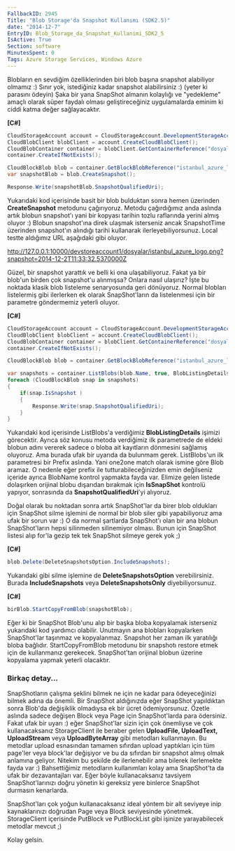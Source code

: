 ```yaml
---
FallbackID: 2945
Title: "Blob Storage'da Snapshot Kullanımı (SDK2.5)"
date: "2014-12-7"
EntryID: Blob_Storage_da_Snapshot_Kullanimi_SDK2_5
IsActive: True
Section: software
MinutesSpent: 0
Tags: Azure Storage Services, Windows Azure
---
```

Blobların en sevdiğim özelliklerinden biri blob başına snapshot
alabiliyor olmamız :) Sınır yok, istediğiniz kadar snapshot
alabilirsiniz :) (yeter ki parasını ödeyin) Şaka bir yana SnapShot
almanın kolaylığı ve "yedekleme" amaçlı olarak süper faydalı olması
geliştireceğiniz uygulamalarda eminim ki ciddi katma değer sağlayacaktır.

**[C\#]**
```cs
CloudStorageAccount account = CloudStorageAccount.DevelopmentStorageAccount;
CloudBlobClient blobClient = account.CreateCloudBlobClient();
CloudBlobContainer container = blobClient.GetContainerReference("dosyalar");
container.CreateIfNotExists();

CloudBlockBlob blob = container.GetBlockBlobReference("istanbul_azure_logo.png");
var snapshotBlob = blob.CreateSnapshot();

Response.Write(snapshotBlob.SnapshotQualifiedUri);
```

Yukarıdaki kod içerisinde basit bir blob bulduktan sonra hemen üzerinden
**CreateSnapshot** metodunu çağırıyoruz. Metodu çağırdığımız anda
aslında artık blobun snapshot'ı yani bir kopyası tarihin tozlu
raflarında yerini almış oluyor :) Blobun snapshot'ına direk ulaşmak
isterseniz ancak SnapshotTime üzerinden snapshot'ın alındığı tarihi
kullanarak ilerleyebiliyorsunuz. Local testte aldığımız URL aşağıdaki gibi oluyor.

http://127.0.0.1:10000/devstoreaccount1/dosyalar/istanbul_azure_logo.png?snapshot=2014-12-2T11:33:32.5370000Z

Güzel, bir snapshot yarattık ve belli ki ona ulaşabiliyoruz. Fakat ya
bir blob'un birden çok snapshot'u alınmışsa? Onlara nasıl ulaşırız? İşte
bu noktada klasik blob listeleme senaryosunda geri dönüyoruz. Normal
blobları listelermiş gibi ilerlerken ek olarak SnapShot'ların da
listelenmesi için bir parametre göndermemiz yeterli oluyor.

**[C\#]**
```cs
CloudStorageAccount account = CloudStorageAccount.DevelopmentStorageAccount;
CloudBlobClient blobClient = account.CreateCloudBlobClient();
CloudBlobContainer container = blobClient.GetContainerReference("dosyalar");
container.CreateIfNotExists();

CloudBlockBlob blob = container.GetBlockBlobReference("istanbul_azure_logo.png");

var snapshots = container.ListBlobs(blob.Name, true, BlobListingDetails.Snapshots);
foreach (CloudBlockBlob snap in snapshots)
{
    if(snap.IsSnapshot )
    {
        Response.Write(snap.SnapshotQualifiedUri);
    }                
}
```

Yukarıdaki kod içerisinde ListBlobs'a verdiğimiz **BlobListingDetails**
işimizi görecektir. Ayrıca söz konusu metoda verdiğimiz ilk parametrede de eldeki blobun adını vererek sadece o bloba ait kayıtların dönmesini sağlamış oluyoruz.  Ama burada ufak bir uyarıda da bulunmam gerek. ListBlobs'un ilk parametresi bir Prefix aslında. Yani one2one match olarak ismine göre Blob aramaz. O nedenle eğer prefix ile tutturabileceğinizden emin değilseniz içeride ayrıca BlobName kontrol yapmakta fayda var. Elimize gelen listede dolaşırken orijinal blobu dışarıdan bırakmak için **IsSnapShot** kontrolü yapıyor, sonrasında da **SnapshotQualifiedUri**'yi alıyoruz.

Doğal olarak bu noktadan sonra artık SnapShot'lar da birer blob
oldukları için SnapShot silme işlemini de normal bir blob siler gibi
yapabiliyoruz ama ufak bir sorun var :) O da normal şartlarda SnapShot'ı
olan bir ana blobun SnapShot'ların hepsi silinmeden silinemiyor olması.
Bunun için SnapShot listesi alıp for'la gezip tek tek SnapShot silmeye
gerek yok ;)

**[C\#]**
```cs
blob.Delete(DeleteSnapshotsOption.IncludeSnapshots);
```

Yukarıdaki gibi silme işlemine de **DeleteSnapshotsOption** verebilirsiniz. Burada **IncludeSnapshots** veya **DeleteSnapshotsOnly** diyebiliyorsunuz. 

**[C\#]**

```cs
birBlob.StartCopyFromBlob(snapshotBlob);
```

Eğer ki bir SnapShot Blob'unu alıp bir başka bloba kopyalamak isterseniz
yukarıdaki kod yardımcı olabilir. Unutmayın ana blobları kopyalarken
SnapShot'lar taşınmaz ve kopyalanmaz. Snapshot her zaman ilk yaratılığı
bloba bağlıdır. StartCopyFromBlob metodunu bir snapshotı restore etmek için de kullanmanız gerekecek. SnapShot'tan orijinal blobun üzerine kopyalama yapmak yeterli olacaktır.

### Birkaç detay...

SnapShotların çalışma şeklini bilmek ne için ne kadar para ödeyeceğinizi
bilmek adına da önemli. Bir SnapShot aldığınızda eğer SnapShot
yapıldıktan sonra Blob'da değişiklik olmadıysa ek bir ücret
ödemiyorsunuz. Özetle aslında sadece değişen Block veya Page için
SnapShot'larda para ödersiniz. Fakat ufak bir uyarı :) eğer SnapShot'lar
sizin için çok önemliyse ve çok kullanacaksanız StorageClient ile
beraber gelen **UploadFile, UploadText, UploadStream** veya
**UploadByteArray** gibi metodları kullanmayın. Bu metodlar upload
esnasından tamamen sıfırdan upload yaptıkları için tüm page'ler veya
block'lar değişiyor ve bu da sıfırdan bir snapshot almış olmak anlamına
geliyor. Nitekim bu şekilde de ilerlenebilir ama bilerek ilerlemekte
fayda var :) Bahsettiğimiz metodların kullanımları kolay ama SnapShot'ta
da ufak bir dezavantajları var. Eğer böyle kullanacaksanız tavsiyem
SnapShot'larınızı doğru yönetin ki gereksiz yere binlerce SnapShot
durmasın kenarlarda.

SnapShot'ları çok yoğun kullanacaksanız ideal yöntem bir alt seviyeye
inip kaynaklarınızı doğrudan Page veya Block seviyesinde yönetmek.
StorageClient içerisinde PutBlock ve PutBlockList gibi işinize
yarayabilecek metodlar mevcut ;)

Kolay gelsin.


